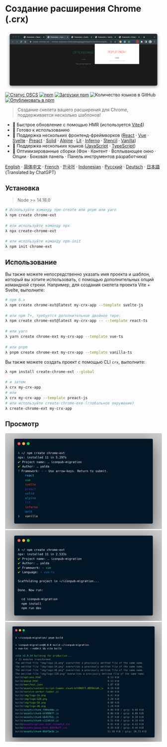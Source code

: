 # Создание расширения Chrome (.crx)

![Предпросмотр crx](./img/crx-preview.png)
[![Статус OSCS](https://www.oscs1024.com/platform/badge/guocaoyi/create-chrome-ext.svg?size=small)](https://www.oscs1024.com/project/guocaoyi/create-chrome-ext?ref=badge_small)
[![npm](https://img.shields.io/npm/v/create-chrome-ext?logo=npm)](https://www.npmjs.com/package/create-chrome-ext)
[![Загрузки npm](https://img.shields.io/npm/dw/create-chrome-ext)](https://www.npmjs.com/package/create-chrome-ext)
![Количество языков в GitHub](https://img.shields.io/github/languages/count/guocaoyi/create-chrome-ext)
[![Опубликовать в npm](https://github.com/guocaoyi/create-chrome-ext/actions/workflows/npm-publish.yml/badge.svg)](https://github.com/guocaoyi/create-chrome-ext/actions/workflows/npm-publish.yml)

> Создание скелета вашего расширения для Chrome, поддерживается несколько шаблонов!

- 🚀 Быстрое обновление с помощью HMR (используется [Vite4](https://vitejs.dev))
- 🥡 Готово к использованию
- 🌈 Поддержка нескольких фронтенд-фреймворков ([React](https://reactjs.org) · [Vue](https://vuejs.org) · [Svelte](https://svelte.dev) · [Preact](https://preactjs.com) · [Solid](https://www.solidjs.com) · [Alpine](https://alpinejs.dev) · [Lit](https://lit.dev) · [Inferno](https://www.infernojs.org) · [Stencil](https://stenciljs.com) · [Vanilla](http://vanilla-js.com))
- 🥢 Поддержка нескольких языков ([JavaScript](https://www.javascript.com/) · [TypeScript](https://www.typescriptlang.org/))
- 🧶 Оптимизированные сборки (Фон · Контент · Всплывающее окно · Опции · Боковая панель · Панель инструментов разработчика)

[English](../README.md) · [简体中文](./README.zh-CN.md) · [French](./README.fr-FR.md) · [한국어](./README.ko-KR.md) · [Indonesian](./README.id-ID.md) · [Русский](./README.ru-RU.md) · [Deutsch](./README.de-DE.md) · [日本語](./README.ja-JP.md) (Translated by ChatGPT)

## Установка

> Node >= 14.18.0

```bash
# Используйте команду npm-create или pnpm или yarn
λ npm create chrome-ext

# или используйте команду npx
λ npx create-chrome-ext

# или используйте команду npm-init
λ npm init chrome-ext
```

## Использование

Вы также можете непосредственно указать имя проекта и шаблон, который вы хотите использовать, с помощью дополнительных опций командной строки. Например, для создания скелета проекта Vite + Svelte, выполните:

```bash
# npm 6.x
λ npm create chrome-ext@latest my-crx-app --template svelte-js

# или npm 7+, требуется дополнительное двойное тире:
λ npm create chrome-ext@latest my-crx-app -- --template react-ts

# или yarn
λ yarn create chrome-ext my-crx-app --template vue-ts

# или pnpm
λ pnpm create chrome-ext my-crx-app --template vanilla-ts
```

Вы также можете создать проект с помощью CLI `crx`, выполните:

```bash
λ npm install create-chrome-ext --global

# и затем
λ crx my-crx-app
# или
λ crx my-crx-app --template preact-js
# или используйте create-chrome-exe (глобальное окружение)
λ create-chrome-ext my-crx-app
```

## Просмотр

![Запуск crx](./img/crx-run.png)
![Установка crx](./img/crx-install.png)
![Сборка crx](./img/crx-build.png)
